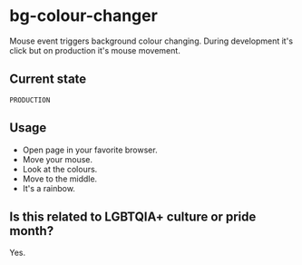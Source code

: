 # bg-colour-changer
Mouse event triggers background colour changing.
During development it's click but on production it's mouse movement.

## Current state
`PRODUCTION`

## Usage
- Open page in your favorite browser.
- Move your mouse.
- Look at the colours.
- Move to the middle.
- It's a rainbow.

## Is this related to LGBTQIA+ culture or pride month?
Yes.
